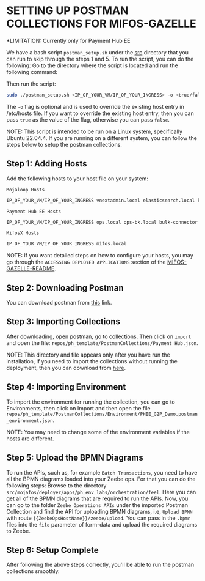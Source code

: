 # SETTING UP POSTMAN COLLECTIONS FOR MIFOS-GAZELLE

*LIMITATION:  Currently only for Payment Hub EE 

We have a bash script `postman_setup.sh` under the [src](../src/utils/) directory that you can run to skip through the steps 1 and 5. 
To run the script, you can do the following:
Go to the directory where the script is located and run the following command:

Then run the script:
```bash
sudo ./postman_setup.sh <IP_OF_YOUR_VM/IP_OF_YOUR_INGRESS> -o <true/false>
```

The `-o` flag is optional and is used to override the existing host entry in /etc/hosts file. If you want to override the existing host entry, then you can pass `true` as the value of the flag, otherwise you can pass `false`.

NOTE: This script is intended to be run on a Linux system, specifically Ubuntu 22.04.4. If you are running on a different system, you can follow the steps below to setup the postman collections.

## Step 1: Adding Hosts
Add the following hosts to your host file on your system:

`Mojaloop Hosts`
```bash
IP_OF_YOUR_VM/IP_OF_YOUR_INGRESS vnextadmin.local elasticsearch.local kibana.local mongoexpress.local kafkaconsole.local fspiop.local bluebank.local greenbank.local mifos.local
```

`Payment Hub EE Hosts`
```bash
IP_OF_YOUR_VM/IP_OF_YOUR_INGRESS ops.local ops-bk.local bulk-connector.local messagegateway.local minio.local ams-mifos.local bill-pay.local channel.local channel-gsma.local crm.local mockpayment.local mojaloop.local identity-mapper.local analytics.local vouchers.local zeebeops.local notifications.local
```

`MifosX Hosts`
```bash
IP_OF_YOUR_VM/IP_OF_YOUR_INGRESS mifos.local
```

NOTE: If you want detailed steps on how to configure your hosts, you may go through the `ACCESSING DEPLOYED APPLICATIONS` section of the [MIFOS-GAZELLE-README](MIFOS-GAZELLE-README.md).

## Step 2: Downloading Postman
You can download postman from [this](https://www.postman.com/downloads) link.

## Step 3: Importing Collections
After downloading, open postman, go to collections. Then click on `import` and open the file: `repos/ph_template/PostmanCollections/Payment Hub.json`.

NOTE: This directory and file appears only after you have run the installation, if you need to import the collections without running the deployment, then you can download from [here](https://raw.githubusercontent.com/openMF/ph-ee-env-template/master/PostmanCollections/Payment%20Hub.json).


## Step 4: Importing Environment
To import the environment for running the collection, you can go to Environments, then click on Import and then open the file `repos/ph_template/PostmanCollections/Environment/PHEE_G2P_Demo.postman_environment.json`.

NOTE: You may need to change some of the environment variables if the hosts are different.

## Step 5: Upload the BPMN Diagrams
To run the APIs, such as, for example `Batch Transactions`, you need to have all the BPMN diagrams loaded into your Zeebe ops.
For that you can do the following steps:
Browse to the directory `src/mojafos/deployer/apps/ph_env_labs/orchestration/feel`. Here you can get all of the BPMN diagrams that are required to run the APIs. 
Now, you can go to the folder `Zeebe Operations APIs` under the imported Postman Collection and find the API for uploading BPMN diagrams, i.e, `Upload BPMN` with route `{{ZeebeOpsHostName}}/zeebe/upload`.
You can pass in the `.bpmn` files into the `file` parameter of form-data and upload the required diagrams to Zeebe.

## Step 6: Setup Complete
After following the above steps correctly, you'll be able to run the postman collections smoothly.
